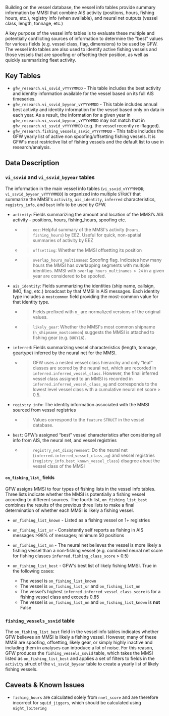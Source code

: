 Building on the vessel database, the vessel info tables provide summary information by MMSI that combine AIS activity (positions, hours, fishing hours, etc.), registry info (when available), and neural net outputs (vessel class, length, tonnage, etc.) 

A key purpose of the vessel info tables is to evaluate these multiple and potentially conflicting sources of information to determine the "best" values for various fields (e.g. vessel class, flag, dimensions) to be used by GFW. The vessel info tables are also used to identify active fishing vessels and those vessels that are spoofing or offsetting their position, as well as quickly summarizing fleet activity.

## Key Tables

+ `gfw_research.vi_ssvid_vYYYYMMDD` - This table includes the best activity and identity information available for the vessel based on its full AIS timeseries.
+ `gfw_research.vi_ssvid_byyear_vYYYYMMDD` - This table includes annual best activity and identity information for the vessel based only on data in each year. As a result, the information for a given year in `gfw_research.vi_ssvid_byyear_vYYYYMMDD` may not match that in `gfw_research.vi_ssvid_vYYYYMMDD` (e.g. the vessel recently re-flagged).  
+ `gfw_research.fishing_vessels_ssvid_vYYYYMMDD` - This table includes the GFW yearly list of active non spoofing/offsetting fishing vessels. It is GFW's most restrictive list of fishing vessels and the default list to use in research/analysis.

## Data Description

### `vi_ssvid` and `vi_ssvid_byyear` tables

The information in the main vessel info tables (`vi_ssvid_vYYYYMMDD`; `vi_ssvid_byyear_vYYYYMMDD`) is organized into multiple `STRUCT` that summarize the MMSI's `activity`, `ais_identity`, `inferred` characteristics, `registry_info`, and `best` info to be used by GFW.

+ `activity`: Fields summarizing the amount and location of the MMSI’s AIS activity - positions, hours, fishing_hours, spoofing etc.
  + > `eez`: Helpful summary of the MMSI's activity (`hours`, `fishing_hours`) by EEZ. Useful for quick, non-spatial summaries of activity by EEZ 
  + > `offsetting`: Whether the MMSI offsetting its position
  + > `overlap_hours_multinames`: Spoofing flag. Indicates how many hours the MMSI has overlapping segments with multiple identities. MMSI with `overlap_hours_multinames > 24` in a given year are considered to be spoofed.

+ `ais_identity`: Fields summarizing the identities (ship name, callsign, IMO, flag, etc.) broadcast by that MMSI in AIS messages. Each identity type includes a `mostcommon` field providing the most-common value for that identity type.
  + > Fields prefixed with `n_` are normalized versions of the original values. 
  + > `likely_gear`: Whether the MMSI's most common shipname (`n_shipname_mostcommon`) suggests the MMSI is attached to fishing gear (e.g. `BUOY16`).

+ `inferred`: Fields summarizing vessel characteristics (length, tonnage, geartype) inferred by the neural net for the MMSI. 
  + > GFW uses a nested vessel class hierarchy and only "leaf" classes are scored by the neural net, which are recorded in `inferred.inferred_vessel_class`. However, the final inferred vessel class assigned to an MMSI is recorded in `inferred.inferred_vessel_class_ag` and corresponds to the lowest level vessel class with a cumulative neural net score > 0.5.

+ `registry_info`: The identity information associated with the MMSI sourced from vessel registries
  + > Values correspond to the `feature` `STRUCT` in the vessel database.

+ `best`: GFW’s assigned “best” vessel characteristics after considering all info from AIS, the neural
net, and vessel registries
  + > `registry_net_disagreement`: Do the neural net (`inferred.inferred_vessel_class_ag`) and vessel registries (`registry_info.best_known_vessel_class`) disagree about the vessel class of the MMSI

#### `on_fishing_list_` fields

GFW assigns MMSI to four types of fishing lists in the vessel info tables. Three lists indicate whether the MMSI is potentially a fishing vessel according to different sources. The fourth list, `on_fishing_list_best` combines the results of the previous three lists to make a final determination of whether each MMSI is likely a fishing vessel.

+ `on_fishing_list_known` - Listed as a fishing vessel on 1+ registries

+ `on_fishing_list_sr` - Consistently self reports as fishing in AIS messages >98% of messages; minimum 50 positions

+ `on_fishing_list_nn` - The neural net believes the vessel is more likely a fishing vessel than a non-fishing vessel (e.g.
combined neural net score for fishing classes `inferred.fishing_class_score` > 0.5)

+ `on_fishing_list_best` - GFW's best list of likely fishing MMSI. True in the following cases:
  + The vessel is `on_fishing_list_known` 
  + The vessel is `on_fishing_list_sr` and `on_fishing_list_nn`
  + The vessel’s highest `inferred.inferred_vessel_class_score` is for a fishing vessel class and exceeds 0.85
  + The vessel is `on_fishing_list_nn` and `on_fishing_list_known` is **not** False

### `fishing_vessels_ssvid` table

The `on_fishing_list_best` field in the vessel info tables indicates whether GFW believes an MMSI is likely a fishing vessel. However, many of these MMSI are spoofing, offsetting, likely gear, or simply highly inactive and including them in analyses can introduce a lot of noise. For this reason, GFW produces the `fishing_vessels_ssvid` table, which takes the MMSI listed as `on_fishing_list_best` and applies a set of filters to fields in the `activity` struct of the `vi_ssvid_byyear` table to create a yearly list of likely fishing vessels. 

## Caveats & Known Issues

+ `fishing_hours` are calculated solely from `nnet_score` and are therefore incorrect for `squid_jiggers`, which should be calculated using `night_loitering` 